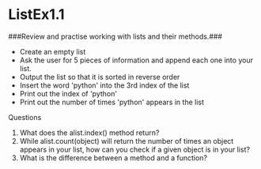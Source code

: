 # ListEx1.1 #
###Review and practise working with lists and their methods.###
* Create an empty list
* Ask the user for 5 pieces of information and append each one into your list.
* Output the list so that it is sorted in reverse order
* Insert the word 'python' into the 3rd index of the list
* Print out the index of 'python'
* Print out the number of times 'python' appears in the list


Questions
1. What does the alist.index() method return?
2. While alist.count(object) will return the number of times an object appears in your list, how can you check if a given object is in your list?
3. What is the difference between a method and a function?

